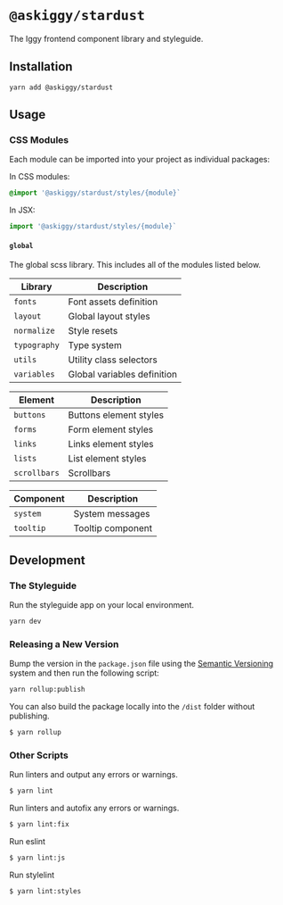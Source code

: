 # `@askiggy/stardust`

The Iggy frontend component library and styleguide.

## Installation

```
yarn add @askiggy/stardust
```

## Usage

### CSS Modules

Each module can be imported into your project as individual packages:

In CSS modules:
```css
@import '@askiggy/stardust/styles/{module}`
```

In JSX:
```javascript
import '@askiggy/stardust/styles/{module}`
```

####  `global`

The global scss library. This includes all of the modules listed below.

Library | Description
---|---
`fonts` | Font assets definition
`layout` | Global layout styles
`normalize` | Style resets
`typography` | Type system
`utils` | Utility class selectors
`variables` | Global variables definition

Element | Description
---|---
`buttons` | Buttons element styles
`forms` | Form element styles
`links` | Links element styles
`lists` | List element styles
`scrollbars` | Scrollbars

Component | Description
---|---
`system` | System messages
`tooltip` | Tooltip component


## Development

### The Styleguide

Run the styleguide app on your local environment.
```bash
yarn dev
```

### Releasing a New Version

Bump the version in the `package.json` file using the [Semantic Versioning](https://semver.org/) system and then run the following script:

```bash
yarn rollup:publish
```

You can also build the package locally into the `/dist` folder without publishing.

```bash
$ yarn rollup
```

### Other Scripts

Run linters and output any errors or warnings.
```bash
$ yarn lint
```

Run linters and autofix any errors or warnings.
```bash
$ yarn lint:fix
```

Run eslint
```bash
$ yarn lint:js
```

Run stylelint
```bash
$ yarn lint:styles
```
